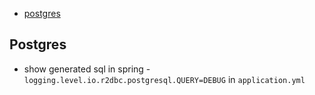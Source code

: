* [postgres](#postgres)

## Postgres

* show generated sql in spring - `logging.level.io.r2dbc.postgresql.QUERY=DEBUG` in `application.yml`
